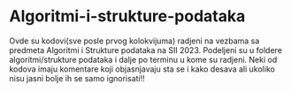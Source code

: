 # Algoritmi-i-strukture-podataka
Ovde su kodovi(sve posle prvog kolokvijuma) radjeni na vezbama sa predmeta Algoritmi i Strukture podataka na SII 2023.
Podeljeni su u foldere algoritmi/strukture podataka i dalje po terminu u kome su radjeni.
Neki od kodova imaju komentare koji objasnjavaju sta se i kako desava ali ukoliko nisu jasni bolje ih se samo ignorisati!!
